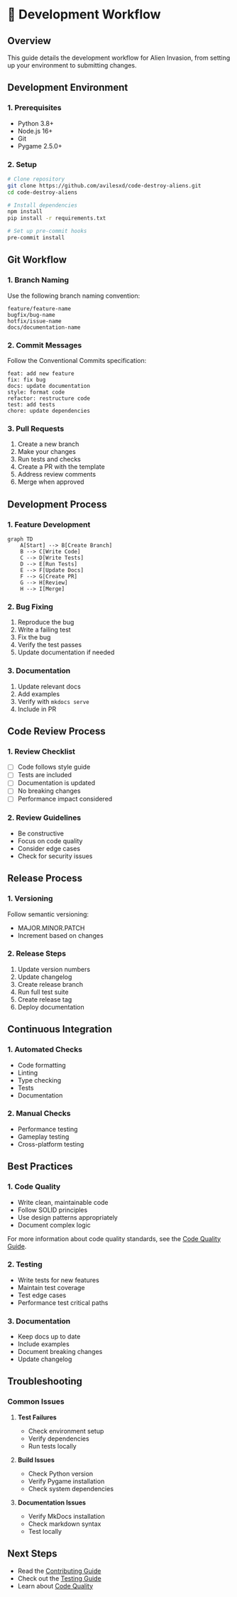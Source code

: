 # 🔄 Development Workflow

## Overview

This guide details the development workflow for Alien Invasion, from setting up
your environment to submitting changes.

## Development Environment

### 1. Prerequisites

- Python 3.8+
- Node.js 16+
- Git
- Pygame 2.5.0+

### 2. Setup

```bash
# Clone repository
git clone https://github.com/avilesxd/code-destroy-aliens.git
cd code-destroy-aliens

# Install dependencies
npm install
pip install -r requirements.txt

# Set up pre-commit hooks
pre-commit install
```

## Git Workflow

### 1. Branch Naming

Use the following branch naming convention:

```
feature/feature-name
bugfix/bug-name
hotfix/issue-name
docs/documentation-name
```

### 2. Commit Messages

Follow the Conventional Commits specification:

```
feat: add new feature
fix: fix bug
docs: update documentation
style: format code
refactor: restructure code
test: add tests
chore: update dependencies
```

### 3. Pull Requests

1. Create a new branch
2. Make your changes
3. Run tests and checks
4. Create a PR with the template
5. Address review comments
6. Merge when approved

## Development Process

### 1. Feature Development

```mermaid
graph TD
    A[Start] --> B[Create Branch]
    B --> C[Write Code]
    C --> D[Write Tests]
    D --> E[Run Tests]
    E --> F[Update Docs]
    F --> G[Create PR]
    G --> H[Review]
    H --> I[Merge]
```

### 2. Bug Fixing

1. Reproduce the bug
2. Write a failing test
3. Fix the bug
4. Verify the test passes
5. Update documentation if needed

### 3. Documentation

1. Update relevant docs
2. Add examples
3. Verify with `mkdocs serve`
4. Include in PR

## Code Review Process

### 1. Review Checklist

- [ ] Code follows style guide
- [ ] Tests are included
- [ ] Documentation is updated
- [ ] No breaking changes
- [ ] Performance impact considered

### 2. Review Guidelines

- Be constructive
- Focus on code quality
- Consider edge cases
- Check for security issues

## Release Process

### 1. Versioning

Follow semantic versioning:

- MAJOR.MINOR.PATCH
- Increment based on changes

### 2. Release Steps

1. Update version numbers
2. Update changelog
3. Create release branch
4. Run full test suite
5. Create release tag
6. Deploy documentation

## Continuous Integration

### 1. Automated Checks

- Code formatting
- Linting
- Type checking
- Tests
- Documentation

### 2. Manual Checks

- Performance testing
- Gameplay testing
- Cross-platform testing

## Best Practices

### 1. Code Quality

- Write clean, maintainable code
- Follow SOLID principles
- Use design patterns appropriately
- Document complex logic

For more information about code quality standards, see the
[Code Quality Guide](../development/code-quality.md).

### 2. Testing

- Write tests for new features
- Maintain test coverage
- Test edge cases
- Performance test critical paths

### 3. Documentation

- Keep docs up to date
- Include examples
- Document breaking changes
- Update changelog

## Troubleshooting

### Common Issues

1. **Test Failures**

    - Check environment setup
    - Verify dependencies
    - Run tests locally

2. **Build Issues**

    - Check Python version
    - Verify Pygame installation
    - Check system dependencies

3. **Documentation Issues**
    - Verify MkDocs installation
    - Check markdown syntax
    - Test locally

## Next Steps

- Read the [Contributing Guide](README.md)
- Check out the [Testing Guide](../testing/README.md)
- Learn about [Code Quality](../development/code-quality.md)
